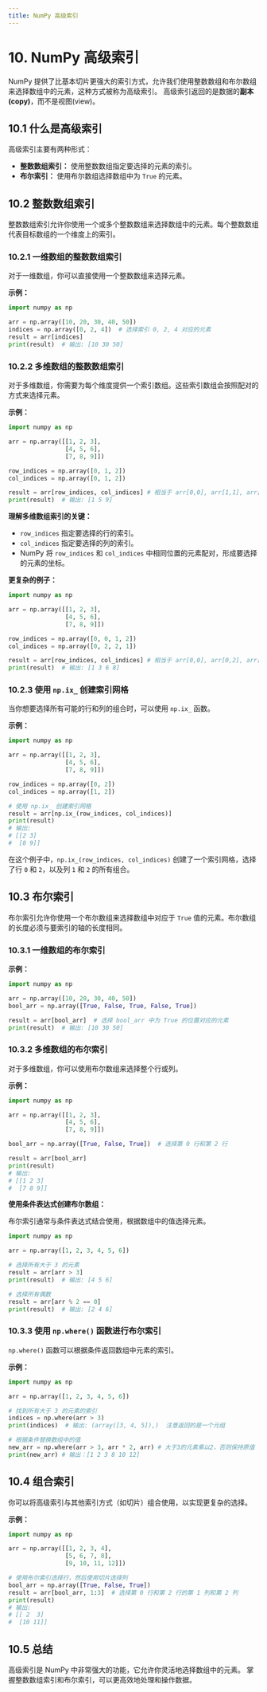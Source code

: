 ```yaml
---
title: NumPy 高级索引
---
```


# 10. NumPy 高级索引

NumPy 提供了比基本切片更强大的索引方式，允许我们使用整数数组和布尔数组来选择数组中的元素，这种方式被称为高级索引。 高级索引返回的是数据的**副本(copy)**，而不是视图(view)。

## 10.1 什么是高级索引

高级索引主要有两种形式：

*   **整数数组索引：** 使用整数数组指定要选择的元素的索引。
*   **布尔索引：** 使用布尔数组选择数组中为 `True` 的元素。

## 10.2 整数数组索引

整数数组索引允许你使用一个或多个整数数组来选择数组中的元素。每个整数数组代表目标数组的一个维度上的索引。

### 10.2.1 一维数组的整数数组索引

对于一维数组，你可以直接使用一个整数数组来选择元素。

**示例：**

```python
import numpy as np

arr = np.array([10, 20, 30, 40, 50])
indices = np.array([0, 2, 4])  # 选择索引 0, 2, 4 对应的元素
result = arr[indices]
print(result)  # 输出: [10 30 50]
```

### 10.2.2 多维数组的整数数组索引

对于多维数组，你需要为每个维度提供一个索引数组。这些索引数组会按照配对的方式来选择元素。

**示例：**

```python
import numpy as np

arr = np.array([[1, 2, 3],
                [4, 5, 6],
                [7, 8, 9]])

row_indices = np.array([0, 1, 2])
col_indices = np.array([0, 1, 2])

result = arr[row_indices, col_indices] # 相当于 arr[0,0], arr[1,1], arr[2,2]
print(result)  # 输出: [1 5 9]
```

**理解多维数组索引的关键：**

*   `row_indices` 指定要选择的行的索引。
*   `col_indices` 指定要选择的列的索引。
*   NumPy 将 `row_indices` 和 `col_indices` 中相同位置的元素配对，形成要选择的元素的坐标。

**更复杂的例子：**

```python
import numpy as np

arr = np.array([[1, 2, 3],
                [4, 5, 6],
                [7, 8, 9]])

row_indices = np.array([0, 0, 1, 2])
col_indices = np.array([0, 2, 2, 1])

result = arr[row_indices, col_indices] # 相当于 arr[0,0], arr[0,2], arr[1,2], arr[2,1]
print(result)  # 输出: [1 3 6 8]
```

### 10.2.3 使用 `np.ix_` 创建索引网格

当你想要选择所有可能的行和列的组合时，可以使用 `np.ix_` 函数。

**示例：**

```python
import numpy as np

arr = np.array([[1, 2, 3],
                [4, 5, 6],
                [7, 8, 9]])

row_indices = np.array([0, 2])
col_indices = np.array([1, 2])

# 使用 np.ix_ 创建索引网格
result = arr[np.ix_(row_indices, col_indices)]
print(result)
# 输出:
# [[2 3]
#  [8 9]]
```

在这个例子中，`np.ix_(row_indices, col_indices)` 创建了一个索引网格，选择了行 `0` 和 `2`，以及列 `1` 和 `2` 的所有组合。

## 10.3 布尔索引

布尔索引允许你使用一个布尔数组来选择数组中对应于 `True` 值的元素。布尔数组的长度必须与要索引的轴的长度相同。

### 10.3.1 一维数组的布尔索引

**示例：**

```python
import numpy as np

arr = np.array([10, 20, 30, 40, 50])
bool_arr = np.array([True, False, True, False, True])

result = arr[bool_arr]  # 选择 bool_arr 中为 True 的位置对应的元素
print(result)  # 输出: [10 30 50]
```

### 10.3.2 多维数组的布尔索引

对于多维数组，你可以使用布尔数组来选择整个行或列。

**示例：**

```python
import numpy as np

arr = np.array([[1, 2, 3],
                [4, 5, 6],
                [7, 8, 9]])

bool_arr = np.array([True, False, True])  # 选择第 0 行和第 2 行

result = arr[bool_arr]
print(result)
# 输出:
# [[1 2 3]
#  [7 8 9]]
```

**使用条件表达式创建布尔数组：**

布尔索引通常与条件表达式结合使用，根据数组中的值选择元素。

```python
import numpy as np

arr = np.array([1, 2, 3, 4, 5, 6])

# 选择所有大于 3 的元素
result = arr[arr > 3]
print(result)  # 输出: [4 5 6]

# 选择所有偶数
result = arr[arr % 2 == 0]
print(result)  # 输出: [2 4 6]
```

### 10.3.3  使用 `np.where()` 函数进行布尔索引

`np.where()` 函数可以根据条件返回数组中元素的索引。

**示例：**

```python
import numpy as np

arr = np.array([1, 2, 3, 4, 5, 6])

# 找到所有大于 3 的元素的索引
indices = np.where(arr > 3)
print(indices)  # 输出: (array([3, 4, 5]),)  注意返回的是一个元组

# 根据条件替换数组中的值
new_arr = np.where(arr > 3, arr * 2, arr) # 大于3的元素乘以2，否则保持原值
print(new_arr) # 输出：[1 2 3 8 10 12]
```

## 10.4 组合索引

你可以将高级索引与其他索引方式（如切片）组合使用，以实现更复杂的选择。

**示例：**

```python
import numpy as np

arr = np.array([[1, 2, 3, 4],
                [5, 6, 7, 8],
                [9, 10, 11, 12]])

# 使用布尔索引选择行，然后使用切片选择列
bool_arr = np.array([True, False, True])
result = arr[bool_arr, 1:3]  # 选择第 0 行和第 2 行的第 1 列和第 2 列
print(result)
# 输出:
# [[ 2  3]
#  [10 11]]
```

## 10.5 总结

高级索引是 NumPy 中非常强大的功能，它允许你灵活地选择数组中的元素。 掌握整数数组索引和布尔索引，可以更高效地处理和操作数据。
